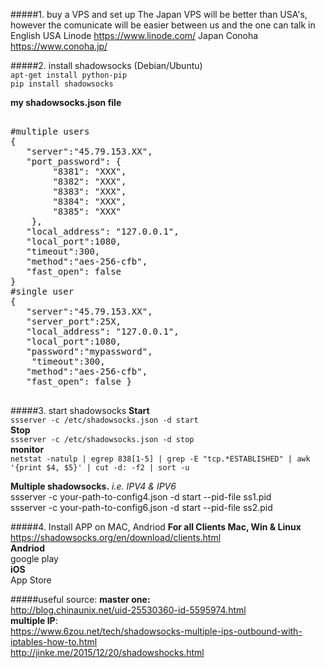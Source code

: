 #####1. buy a VPS and set up
The Japan VPS will be better than USA's, however the comunicate will be easier between us and the one can talk in English
USA Linode https://www.linode.com/
Japan Conoha https://www.conoha.jp/

#####2. install shadowsocks (Debian/Ubuntu)  
`apt-get install python-pip  `   
`pip install shadowsocks `

**my shadowsocks.json file**
<pre>

#multiple users
{
   "server":"45.79.153.XX",
   "port_password": {
        "8381": "XXX",
        "8382": "XXX",
        "8383": "XXX",
        "8384": "XXX",
        "8385": "XXX"
    },
   "local_address": "127.0.0.1",
   "local_port":1080,
   "timeout":300,
   "method":"aes-256-cfb",
   "fast_open": false
}
#single user
{ 
   "server":"45.79.153.XX", 
   "server_port":25X, 
   "local_address": "127.0.0.1", 
   "local_port":1080, 
   "password":"mypassword",
    "timeout":300, 
   "method":"aes-256-cfb", 
   "fast_open": false } 
   
</pre>

#####3. start shadowsocks
**Start**   
`ssserver -c /etc/shadowsocks.json -d start`  
**Stop**   
`ssserver -c /etc/shadowsocks.json -d stop`  
**monitor**  
`netstat -natulp | egrep 838[1-5] | grep -E "tcp.*ESTABLISHED" | awk '{print $4, $5}' | cut -d: -f2 | sort -u `

**Multiple shadowsocks.** *i.e. IPV4 & IPV6*  
ssserver -c your-path-to-config4.json -d start --pid-file ss1.pid  
ssserver -c your-path-to-config6.json -d start --pid-file ss2.pid

#####4. Install APP on MAC, Andriod
**For all Clients Mac, Win & Linux**  
https://shadowsocks.org/en/download/clients.html  
**Andriod**  
google play  
**iOS**  
App Store  

#####useful source:
**master one:**   
http://blog.chinaunix.net/uid-25530360-id-5595974.html   
**multiple IP**:   
https://www.6zou.net/tech/shadowsocks-multiple-ips-outbound-with-iptables-how-to.html  
http://jinke.me/2015/12/20/shadowshocks.html
 
